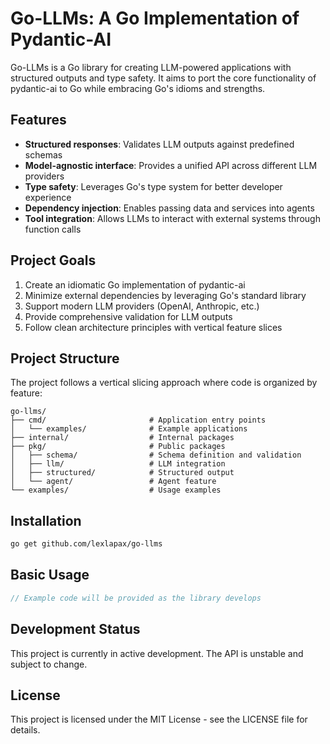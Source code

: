# Go-LLMs: A Go Implementation of Pydantic-AI

Go-LLMs is a Go library for creating LLM-powered applications with structured outputs and type safety. It aims to port the core functionality of pydantic-ai to Go while embracing Go's idioms and strengths.

## Features

- **Structured responses**: Validates LLM outputs against predefined schemas
- **Model-agnostic interface**: Provides a unified API across different LLM providers
- **Type safety**: Leverages Go's type system for better developer experience
- **Dependency injection**: Enables passing data and services into agents
- **Tool integration**: Allows LLMs to interact with external systems through function calls

## Project Goals

1. Create an idiomatic Go implementation of pydantic-ai
2. Minimize external dependencies by leveraging Go's standard library
3. Support modern LLM providers (OpenAI, Anthropic, etc.)
4. Provide comprehensive validation for LLM outputs
5. Follow clean architecture principles with vertical feature slices

## Project Structure

The project follows a vertical slicing approach where code is organized by feature:

```
go-llms/
├── cmd/                       # Application entry points
│   └── examples/              # Example applications
├── internal/                  # Internal packages
├── pkg/                       # Public packages
│   ├── schema/                # Schema definition and validation
│   ├── llm/                   # LLM integration
│   ├── structured/            # Structured output
│   └── agent/                 # Agent feature
└── examples/                  # Usage examples
```

## Installation

```bash
go get github.com/lexlapax/go-llms
```

## Basic Usage

```go
// Example code will be provided as the library develops
```

## Development Status

This project is currently in active development. The API is unstable and subject to change.

## License

This project is licensed under the MIT License - see the LICENSE file for details.